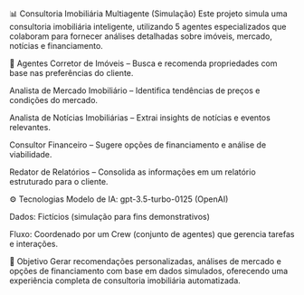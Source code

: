 📊 Consultoria Imobiliária Multiagente (Simulação)
Este projeto simula uma consultoria imobiliária inteligente, utilizando 5 agentes especializados que colaboram para fornecer análises detalhadas sobre imóveis, mercado, notícias e financiamento.

🤖 Agentes
Corretor de Imóveis – Busca e recomenda propriedades com base nas preferências do cliente.

Analista de Mercado Imobiliário – Identifica tendências de preços e condições do mercado.

Analista de Notícias Imobiliárias – Extrai insights de notícias e eventos relevantes.

Consultor Financeiro – Sugere opções de financiamento e análise de viabilidade.

Redator de Relatórios – Consolida as informações em um relatório estruturado para o cliente.

⚙️ Tecnologias
Modelo de IA: gpt-3.5-turbo-0125 (OpenAI)

Dados: Fictícios (simulação para fins demonstrativos)

Fluxo: Coordenado por um Crew (conjunto de agentes) que gerencia tarefas e interações.

🎯 Objetivo
Gerar recomendações personalizadas, análises de mercado e opções de financiamento com base em dados simulados, oferecendo uma experiência completa de consultoria imobiliária automatizada.
